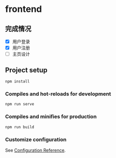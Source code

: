 # frontend

## 完成情况

-[x] 用户登录
-[x] 用户注册
-[ ] 主页设计

## Project setup
```
npm install
```

### Compiles and hot-reloads for development
```
npm run serve
```

### Compiles and minifies for production
```
npm run build
```

### Customize configuration
See [Configuration Reference](https://cli.vuejs.org/config/).
